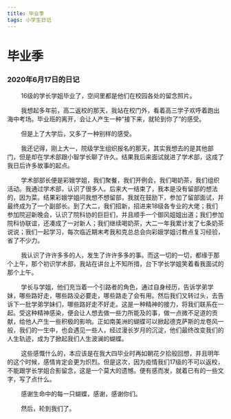 ```yaml
---
title: 毕业季
tags: 小学生日记
---
```

# **毕业季**
### 2020年6月17日的日记

&emsp;&emsp; 16级的学长学姐毕业了，空间里都是他们在校园各处的留念照片。

&emsp;&emsp; 我想起多年前，高二返校的那天，我站在校门外，看着高三学子欢呼着跑出海中考场。毕业班的离开，会让人产生一种“接下来，就轮到你了”的感受。

&emsp;&emsp; 但是上了大学后，又多了一种别样的感受。

&emsp;&emsp; 我还记得，刚上大一，院级学生组织报名的那天，其实我想去的是其他部门，但是却在学术部跟小智学长聊了许久。结果我后来面试就进了学术部，这成了我日后许多故事的起点。

&emsp;&emsp; 学术部部长便是彩娥学姐，我们聚餐，我们开例会，我们喝奶茶，我们组织活动。我通过学术部，认识了很多人。后来大一结束了，我本是没有留部的想法的，因为菜。结果彩娥学姐问我想不想留部，我就在鼓励下，参加了留部面试，并最终成为了一个副部长。到了大二，我们招新，招进来18级各专业的大佬；我们参加院迎新晚会，认识了院科协的巨巨们，并且顺手一个御风姐姐出道；我们参加院科协联谊，还凑成了一对新人；我们继续喝奶茶，大二一年我累计发了七条奶茶说说；我们一起学习，每次临近期末考我和克总总会向彩娥学姐讨教点复习经验，省了不少力。

&emsp;&emsp; 我认识了许许多多的人，发生了许许多多的事。而这一切的一切，都缘于那个上午，那个初识学术部，我站在讲台上不知所措，台下学长学姐笑着看我面试的那个上午。

&emsp;&emsp; 学长与学姐，他们充当着一个引路者的角色，通过自身经历，告诉学弟学妹，哪些路好走，哪些路没必要走，哪些路走了会有用。然后我们又转过头，去告诉下一批学弟学妹们，哪些路好走不好走。这是一种精神的接力，将我们联系在一起。受这种精神感染，便会让人想去做一些力所能及的事，做一点微不足道的贡献，给他人产生一些积极的影响。正如南美洲的蝴蝶可以掀起德克萨斯的龙卷风一般，我们的一生中，也会遇见一些人，经过漫长岁月的沉淀，他们最终改变我们的人生轨迹，成为了掀起我们人生波澜的蝴蝶。

&emsp;&emsp; 这些感慨什么的，本应该是在我大四毕业时再如朝花夕拾般回想，并且明年的这个时候，感情肯定会更为炽烈。但是这次，因为疫情我们17级的不可以返校，不能跟学长学姐合影留念，这是一个莫大的遗憾。便有感而发，就着已有的一些文字，写了点什么。

&emsp;&emsp; 感谢生命中的每一只蝴蝶，感谢，感谢你们。

&emsp;&emsp; 然后，轮到我们了。
